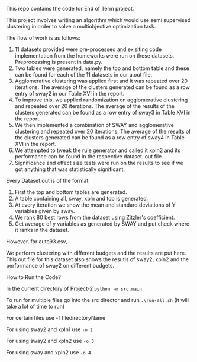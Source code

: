 This repo contains the code for End of Term project. 

This project involves writing an algorithm which would use semi supervised clustering in order to solve a multiobjective optimization task. 

The flow of work is as follows:

1. 11 datasets provided were pre-processed and exisiting code implementation from the homeworks were run on these datasets. Preprocessing is present in data.py.
2. Two tables were generated, namely the top and bottom table and these can be found for each of the 11 datasets in our a.out file. 
3. Agglomerative clustering was applied first and it was repeated over 20 iterations. The average of the clusters generated can be found as a row entry of sway2 in our Table XVI in the report. 
4. To improve this, we applied randomization on agglomerative clustering and repeated over 20 iterations. The average of the results of the clusters generated can be found as a row entry of sway3 in Table XVI in the report. 
5. We then implemented a combination of SWAY and agglomerative clustering and repeated over 20 iterations. The average of the results of the clusters generated can be found as a row entry of sway4 in Table XVI in the report. 
6. We attempted to tweak the rule generator and called it xpln2 and its performance can be found in the respective dataset. out file. 
7. Significance and effect size tests were run on the results to see if we got anything that was statistically significant. 

Every Dataset.out is of the format:

1. First the top and bottom tables are generated. 
2. A table containing all, sway, xpln and top is generated. 
3. At every iteration we show the mean and standard deviations of Y variables given by sway.
4. We rank 80 best rows from the dataset using Zitzler's coefficient. 
5. Get average of y variables as generated by SWAY and put check where it ranks in the dataset. 

However, for auto93.csv,

We perform clustering with different budgets and the results are put here. 
This out file for this dataset also shows the resutls of sway2, xpln2 and the performance of sway2 on different budgets.


How to Run the Code?

In the current directory of Project-2 ```python -m src.main```

To run for multiple files go into the src director and run ```.\run-all.sh``` (It will take a lot of time to run)

For certain files use -f filedirectoryName

For using sway2 and xpln1 use ```-o 2```

For using sway2 and xpln2 use ```-o 3```

For using sway and xpln2 use ```-o 4```

